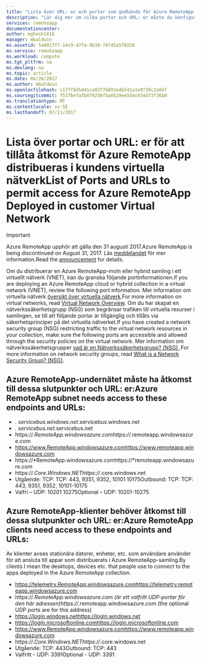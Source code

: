 ```yaml
---
title: "Lista över URL: er och portar som godkända för Azure RemoteApp distribueras i kundens virtuella nätverk | Microsoft Docs"
description: "Lär dig mer om vilka portar och URL: er måste du konfigurera för kommunikation via Azure RemoteApp."
services: remoteapp
documentationcenter: 
author: mghosh1616
manager: mbaldwin
ms.assetid: 5a001ff7-14c9-47fa-9b39-78fd5a5f0250
ms.service: remoteapp
ms.workload: compute
ms.tgt_pltfrm: na
ms.devlang: na
ms.topic: article
ms.date: 04/26/2017
ms.author: mbaldwin
ms.openlocfilehash: c17ff8d5441ca92f7b893edb541a1e9730c2a847
ms.sourcegitcommit: f537befafb079256fba0529ee554c034d73f36b0
ms.translationtype: MT
ms.contentlocale: sv-SE
ms.lasthandoff: 07/11/2017
---
```

# <a name="list-of-ports-and-urls-to-permit-access-for-azure-remoteapp-deployed-in-customer-virtual-network"></a><span data-ttu-id="040aa-103">Lista över portar och URL: er för att tillåta åtkomst för Azure RemoteApp distribueras i kundens virtuella nätverk</span><span class="sxs-lookup"><span data-stu-id="040aa-103">List of Ports and URLs to permit access for Azure RemoteApp Deployed in customer Virtual Network</span></span>
> [!IMPORTANT]
> <span data-ttu-id="040aa-104">Azure RemoteApp upphör att gälla den 31 augusti 2017.</span><span class="sxs-lookup"><span data-stu-id="040aa-104">Azure RemoteApp is being discontinued on August 31, 2017.</span></span> <span data-ttu-id="040aa-105">Läs [meddelandet](https://go.microsoft.com/fwlink/?linkid=821148) för mer information.</span><span class="sxs-lookup"><span data-stu-id="040aa-105">Read the [announcement](https://go.microsoft.com/fwlink/?linkid=821148) for details.</span></span>
> 
> 

<span data-ttu-id="040aa-106">Om du distribuerar en Azure RemoteApp-moln eller hybrid samling i ett virtuellt nätverk (VNET), kan du granska följande portinformationen.</span><span class="sxs-lookup"><span data-stu-id="040aa-106">If you are deploying an Azure RemoteApp cloud or hybrid collection in a virtual network (VNET), review the following port information.</span></span> <span data-ttu-id="040aa-107">Mer information om virtuella nätverk [översikt över virtuella nätverk](../virtual-network/virtual-networks-overview.md).</span><span class="sxs-lookup"><span data-stu-id="040aa-107">For more information on virtual networks, read [Virtual Network Overview](../virtual-network/virtual-networks-overview.md).</span></span> <span data-ttu-id="040aa-108">Om du har skapat en nätverkssäkerhetsgrupp (NSG) som begränsar trafiken till virtuella resurser i samlingen, se till att följande portar är tillgänglig och tillåts via säkerhetsprinciper på det virtuella nätverket.</span><span class="sxs-lookup"><span data-stu-id="040aa-108">If you have created a network security group (NSG) restricting traffic to the virtual network resources in your collection, make sure the following ports are accessible and allowed through the security policies on the virtual network.</span></span> <span data-ttu-id="040aa-109">Mer information om nätverkssäkerhetsgrupper [vad är en Nätverkssäkerhetsgrupp? (NSG) ](../virtual-network/virtual-networks-nsg.md).</span><span class="sxs-lookup"><span data-stu-id="040aa-109">For more information on network security groups, read [What is a Network Security Group? (NSG)](../virtual-network/virtual-networks-nsg.md).</span></span>

## <a name="azure-remoteapp-subnet-needs-access-to-these-endpoints-and-urls"></a><span data-ttu-id="040aa-110">Azure RemoteApp-undernätet måste ha åtkomst till dessa slutpunkter och URL: er:</span><span class="sxs-lookup"><span data-stu-id="040aa-110">Azure RemoteApp subnet needs access to these endpoints and URLs:</span></span>
* <span data-ttu-id="040aa-111">*. servicebus.windows.net</span><span class="sxs-lookup"><span data-stu-id="040aa-111">*.servicebus.windows.net</span></span>
* <span data-ttu-id="040aa-112">*. servicebus.net</span><span class="sxs-lookup"><span data-stu-id="040aa-112">*.servicebus.net</span></span>
* <span data-ttu-id="040aa-113">https://*.RemoteApp.windowsazure.com</span><span class="sxs-lookup"><span data-stu-id="040aa-113">https://*.remoteapp.windowsazure.com</span></span>  
* <span data-ttu-id="040aa-114">https://www.RemoteApp.windowsazure.com</span><span class="sxs-lookup"><span data-stu-id="040aa-114">https://www.remoteapp.windowsazure.com</span></span> 
* <span data-ttu-id="040aa-115">https://*RemoteApp.windowsazure.com</span><span class="sxs-lookup"><span data-stu-id="040aa-115">https://*remoteapp.windowsazure.com</span></span>  
* <span data-ttu-id="040aa-116">https://*.Core.Windows.NET</span><span class="sxs-lookup"><span data-stu-id="040aa-116">https://*.core.windows.net</span></span>  
* <span data-ttu-id="040aa-117">Utgående: TCP: TCP: 443, 9351, 9352, 10101 10175</span><span class="sxs-lookup"><span data-stu-id="040aa-117">Outbound: TCP: TCP: 443, 9351, 9352, 10101-10175</span></span> 
* <span data-ttu-id="040aa-118">Valfri – UDP: 10201 10275</span><span class="sxs-lookup"><span data-stu-id="040aa-118">Optional – UDP: 10201-10275</span></span>  

## <a name="azure-remoteapp-clients-need-access-to-these-endpoints-and-urls"></a><span data-ttu-id="040aa-119">Azure RemoteApp-klienter behöver åtkomst till dessa slutpunkter och URL: er:</span><span class="sxs-lookup"><span data-stu-id="040aa-119">Azure RemoteApp clients need access to these endpoints and URLs:</span></span>
<span data-ttu-id="040aa-120">Av klienter avses stationära datorer, enheter, etc. som användare använder för att ansluta till appar som distribuerats i Azure RemoteApp-samling.</span><span class="sxs-lookup"><span data-stu-id="040aa-120">By clients I mean the desktops, devices etc. that people use to connect to the apps deployed in the Azure RemoteApp collection.</span></span>

* <span data-ttu-id="040aa-121">https://telemetry.RemoteApp.windowsazure.com</span><span class="sxs-lookup"><span data-stu-id="040aa-121">https://telemetry.remoteapp.windowsazure.com</span></span>  
* <span data-ttu-id="040aa-122">https://*.RemoteApp.windowsazure.com (är ett valfritt UDP-portar för den här adressen)</span><span class="sxs-lookup"><span data-stu-id="040aa-122">https://*.remoteapp.windowsazure.com (the optional UDP ports are for this address)</span></span> 
* <span data-ttu-id="040aa-123">https://login.windows.net</span><span class="sxs-lookup"><span data-stu-id="040aa-123">https://login.windows.net</span></span>  
* <span data-ttu-id="040aa-124">https://login.microsoftonline.com</span><span class="sxs-lookup"><span data-stu-id="040aa-124">https://login.microsoftonline.com</span></span>  
* <span data-ttu-id="040aa-125">https://www.RemoteApp.windowsazure.com</span><span class="sxs-lookup"><span data-stu-id="040aa-125">https://www.remoteapp.windowsazure.com</span></span> 
* <span data-ttu-id="040aa-126">https://*.Core.Windows.NET</span><span class="sxs-lookup"><span data-stu-id="040aa-126">https://*.core.windows.net</span></span>  
* <span data-ttu-id="040aa-127">Utgående: TCP: 443</span><span class="sxs-lookup"><span data-stu-id="040aa-127">Outbound: TCP: 443</span></span>  
* <span data-ttu-id="040aa-128">Valfritt - UDP: 3391</span><span class="sxs-lookup"><span data-stu-id="040aa-128">Optional - UDP: 3391</span></span> 

